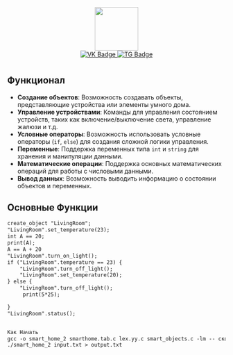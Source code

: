 <div id="header" align="center">
  <img src="https://media.giphy.com/media/CTX0ivSQbI78A/giphy.gif" width="100"/>
</div>
<div id="badges" align="center">
  <a href="https://vk.com/vesimeu">
    <img src="https://img.shields.io/badge/VK-blue?style=for-the-badge&logo=VK&logoColor=white" alt="VK Badge"/>
  </a>
  <a href="https://t.me/Vesimeu">
    <img src="https://img.shields.io/badge/Telegram-white?style=for-the-badge&logo=Telegram&logoColor=blue" alt="TG Badge"/>
  </a>
</div>

<h1 align="center">
  
## Функционал

- **Создание объектов**: Возможность создавать объекты, представляющие устройства или элементы умного дома.
- **Управление устройствами**: Команды для управления состоянием устройств, таких как включение/выключение света, управление жалюзи и т.д.
- **Условные операторы**: Возможность использовать условные операторы (`if`, `else`) для создания сложной логики управления.
- **Переменные**: Поддержка переменных типа `int` и `string` для хранения и манипуляции данными.
- **Математические операции**: Поддержка основных математических операций для работы с числовыми данными.
- **Вывод данных**: Возможность выводить информацию о состоянии объектов и переменных.

## Основные Функции
```txt
create_object "LivingRoom";
"LivingRoom".set_temperature(23);
int A == 20;
print(A);
A == A + 20
"LivingRoom".turn_on_light();
if ("LivingRoom".temperature == 23) { 
    "LivingRoom".turn_off_light();
    "LivingRoom".set_temperature(20);
} else {
    "LivingRoom".turn_off_light();
     print(5*25);

}
"LivingRoom".status();


Как Начать
gcc -o smart_home_2 smarthome.tab.c lex.yy.c smart_objects.c -lm -- скомпилировать проект.
./smart_home_2 input.txt > output.txt 
